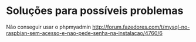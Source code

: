# Soluções para possíveis problemas

Não conseguir usar o phpmyadmin
http://forum.fazedores.com/t/mysql-no-raspbian-sem-acesso-e-nao-pede-senha-na-instalacao/4760/6
